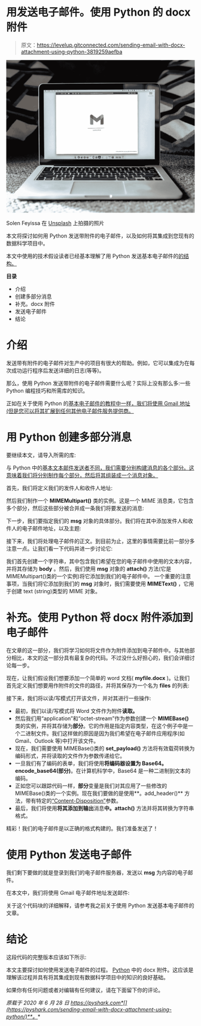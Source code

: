 # 用发送电子邮件。使用 Python 的 docx 附件

> 原文：<https://levelup.gitconnected.com/sending-email-with-docx-attachment-using-python-3819259aefba>

![](img/03ddaf7acfcba44618511b698b832a2c.png)

Solen Feyissa 在 [Unsplash](https://unsplash.com?utm_source=medium&utm_medium=referral) 上拍摄的照片

本文将探讨如何用 Python 发送带附件的电子邮件，以及如何将其集成到您现有的数据科学项目中。

本文中使用的技术假设读者已经基本理解了用 Python 发送基本电子邮件的[的结构。](https://pyshark.com/sending-email-using-python/)

**目录**

*   介绍
*   创建多部分消息
*   补充。docx 附件
*   发送电子邮件
*   结论

# 介绍

发送带有附件的电子邮件对生产中的项目有很大的帮助。例如，它可以集成为在每次成功运行程序后发送详细的日志(等等)。

那么，使用 Python 发送带附件的电子邮件需要什么呢？实际上没有那么多:一些 Python 编程技巧和所需库的知识。

正如在关于使用 Python 的[基本电子邮件的教程中一样，我们将使用 Gmail 地址(但是您可以将其扩展到任何其他电子邮件服务提供商。](https://pyshark.com/sending-email-using-python/)

# 用 Python 创建多部分消息

要继续本文，请导入所需的库:

与 Python 中的[基本文本邮件发送者不同，我们需要分别构建消息的各个部分。这意味着我们将分别制作每个部分，然后将其组装成一个消息对象。](https://pyshark.com/sending-email-using-python/)

首先，我们将定义我们的发件人和收件人地址:

然后我们制作一个 **MIMEMultipart()** 类的实例。这是一个 MIME 消息类，它包含多个部分，然后这些部分被合并成一条我们将要发送的消息:

下一步，我们要指定我们的 **msg** 对象的具体部分。我们将在其中添加发件人和收件人的电子邮件地址，以及主题:

接下来，我们将处理电子邮件的正文。到目前为止，这里的事情需要比前一部分多注意一点。让我们看一下代码并进一步讨论它:

我们首先创建一个字符串，其中包含我们希望在您的电子邮件中使用的文本内容，并将其存储为 **body** 。然后，我们使用 **msg** 对象的 **attach()** 方法(它是 MIMEMultipart()类的一个实例)将它添加到我们的电子邮件中。
一个重要的注意事项，当我们将它添加到我们的 **msg** 对象时，我们需要使用 **MIMEText()** ，它用于创建 text (string)类型的 MIME 对象。

# 补充。使用 Python 将 docx 附件添加到电子邮件

在文章的这一部分，我们将学习如何将文件作为附件添加到电子邮件中。与其他部分相比，本文的这一部分具有最复杂的代码。不过没什么好担心的，我们会详细讨论每一步。

现在，让我们假设我们想要添加一个简单的 word 文档( **myfile.docx** )。让我们首先定义我们想要用作附件的文件的路径，并将其保存为一个名为 **files** 的列表:

接下来，我们将以读/写模式打开该文件，并对其进行一些操作:

*   最初，我们以读/写模式将 Word 文件作为附件**读取。**
*   然后我们用“application”和“octet-stream”作为参数创建一个 **MIMEBase()** 类的实例，并将其存储为**部分**。它的作用是指定内容类型，在这个例子中是一个二进制文件。我们这样做的原因是因为我们希望在电子邮件应用程序(如 Gmail、Outlook 等)中打开该文件。
*   现在，我们需要使用 MIMEBase()类的 **set_payload()** 方法将有效载荷转换为编码形式，并将读取的文件作为参数传递给它。
*   一旦我们有了编码的表单，我们将使用**将编码器设置为 Base64。encode_base64(部分)**。在计算机科学中，Base64 是一种二进制到文本的编码。
*   正如您可以跟踪代码一样，**部分**变量是我们对其应用了一些修改的 MIMEBase()类的一个实例。现在我们要做的是使用**。add_header()** 方法，带有特定的[“Content-Disposition”](https://developer.mozilla.org/en-US/docs/Web/HTTP/Headers/Content-Disposition)参数。
*   最后，我们将使用**将其添加到输出**消息**中。attach()** 方法并将其转换为字符串格式。

精彩！我们的电子邮件是以正确的格式构建的。我们准备发送了！

# 使用 Python 发送电子邮件

我们剩下要做的就是登录到我们的电子邮件服务器，发送以 **msg** 为内容的电子邮件。

在本文中，我们将使用 Gmail 电子邮件地址发送邮件:

关于这个代码块的详细解释，请参考我之前关于使用 Python 发送基本电子邮件的文章。

# 结论

这段代码的完整版本应该如下所示:

本文主要探讨如何使用发送电子邮件的过程。 [Python](https://pyshark.com/) 中的 docx 附件。这应该是理解该过程并具有将其集成到现有数据科学项目中的知识的良好基础。

如果你有任何问题或者对编辑有任何建议，请在下面留下你的评论。

*原载于 2020 年 6 月 28 日 https://pyshark.com*[](https://pyshark.com/sending-email-with-docx-attachment-using-python/)**。**